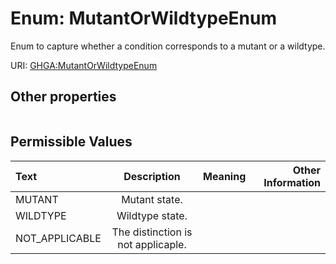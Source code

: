 
# Enum: MutantOrWildtypeEnum


Enum to capture whether a condition corresponds to a mutant or a wildtype.

URI: [GHGA:MutantOrWildtypeEnum](https://w3id.org/GHGA/MutantOrWildtypeEnum)


## Other properties

|  |  |  |
| --- | --- | --- |

## Permissible Values

| Text | Description | Meaning | Other Information |
| :--- | :---: | :---: | ---: |
| MUTANT | Mutant state. |  |  |
| WILDTYPE | Wildtype state. |  |  |
| NOT_APPLICABLE | The distinction is not applicaple. |  |  |


